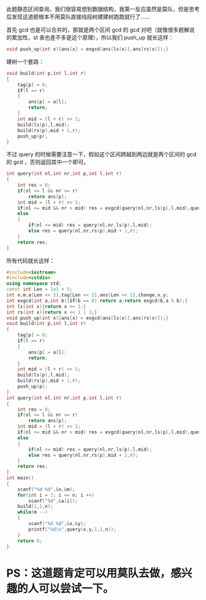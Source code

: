此题静态区间查询，我们很容易想到数据结构，我第一反应虽然是莫队，但是思考后发现这道题根本不用莫队直接线段树建建树跑跑就行了…… 

首先 gcd 也是可以合并的，那就是两个区间 gcd 的 gcd 对吧（就像很多题解说的累加性，st 表也差不多是这个原理），所以我们 push_up 就长这样：  
```cpp
void push_up(int x){ans[x] = exgcd(ans[ls(x)],ans[rs(x)]);}  
```
建树一个套路：
```cpp
void build(int p,int l,int r)
{
	tag[p] = 0;
	if(l == r)
	{
		ans[p] = a[l];
		return;
	}
	int mid = (l + r) >> 1;
	build(ls(p),l,mid);
	build(rs(p),mid + 1,r);
	push_up(p);
}
```
不过 query 的时候需要注意一下，假如这个区间跨越到两边就是两个区间的 gcd 的 gcd ，否则返回其中一个即可。  
```cpp
int query(int nl,int nr,int p,int l,int r)
{
	int res = 0;
	if(nl <= l && nr >= r)
		return ans[p];
	int mid = (l + r) >> 1;
	if(nl <= mid && nr > mid) res = exgcd(query(nl,nr,ls(p),l,mid),query(nl,nr,rs(p),mid + 1,r));
	else
    {
        if(nl <= mid) res = query(nl,nr,ls(p),l,mid);
        else res = query(nl,nr,rs(p),mid + 1,r);
    }
	return res;
}
```
所有代码就长这样：  
```cpp
#include<iostream>
#include<cstdio>
using namespace std;
const int Len = 1e3 + 5;
int n,m,a[Len << 2],tag[Len << 2],ans[Len << 2],change,x,y;
int exgcd(int a,int b){if(b == 0) return a;return exgcd(b,a % b);}
int ls(int x){return x << 1;}
int rs(int x){return x << 1 | 1;}
void push_up(int x){ans[x] = exgcd(ans[ls(x)],ans[rs(x)]);}
void build(int p,int l,int r)
{
	tag[p] = 0;
	if(l == r)
	{
		ans[p] = a[l];
		return;
	}
	int mid = (l + r) >> 1;
	build(ls(p),l,mid);
	build(rs(p),mid + 1,r);
	push_up(p);
}
int query(int nl,int nr,int p,int l,int r)
{
	int res = 0;
	if(nl <= l && nr >= r)
		return ans[p];
	int mid = (l + r) >> 1;
	if(nl <= mid && nr > mid) res = exgcd(query(nl,nr,ls(p),l,mid),query(nl,nr,rs(p),mid + 1,r));
	else
    {
        if(nl <= mid) res = query(nl,nr,ls(p),l,mid);
        else res = query(nl,nr,rs(p),mid + 1,r);
    }
	return res;
}
int main()
{
	scanf("%d %d",&n,&m);
	for(int i = 1; i <= n; i ++)
		scanf("%d",&a[i]);
	build(1,1,n);
	while(m --)
    {
        scanf("%d %d",&x,&y);
        printf("%d\n",query(x,y,1,1,n));
    }
	return 0;	
} 
```
# PS：这道题肯定可以用莫队去做，感兴趣的人可以尝试一下。